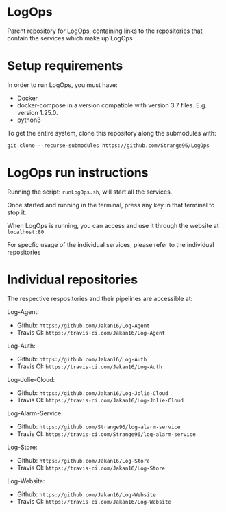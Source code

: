 # LogOps
Parent repository for LogOps, containing links to the repositories that contain the services which make up LogOps

# Setup requirements
In order to run LogOps, you must have: 
* Docker
* docker-compose in a version compatible with version 3.7 files. E.g. version 1.25.0.
* python3 

To get the entire system, clone this repository along the submodules with:

 `git clone --recurse-submodules https://github.com/Strange96/LogOps`
 
# LogOps run instructions

Running the script: `runLogOps.sh`, will start all the services.

Once started and running in the terminal, press any key in that terminal to stop it.

When LogOps is running, you can access and use it through the website at `localhost:80`

For specfic usage of the individual services, please refer to the individual repositories

# Individual repositories
The respective respositories and their pipelines are accessible at:

Log-Agent: 
* Github: `https://github.com/Jakan16/Log-Agent` 
* Travis CI: `https://travis-ci.com/Jakan16/Log-Agent`

Log-Auth: 
* Github: `https://github.com/Jakan16/Log-Auth` 
* Travis CI: `https://travis-ci.com/Jakan16/Log-Auth`

Log-Jolie-Cloud: 
* Github: `https://github.com/Jakan16/Log-Jolie-Cloud` 
* Travis CI: `https://travis-ci.com/Jakan16/Log-Jolie-Cloud`

Log-Alarm-Service: 
* Github: `https://github.com/Strange96/log-alarm-service` 
* Travis CI: `https://travis-ci.com/Strange96/log-alarm-service`

Log-Store: 
* Github: `https://github.com/Jakan16/Log-Store` 
* Travis CI: `https://travis-ci.com/Jakan16/Log-Store`

Log-Website: 
* Github: `https://github.com/Jakan16/Log-Website` 
* Travis CI: `https://travis-ci.com/Jakan16/Log-Website`
